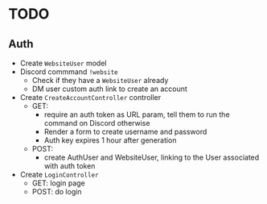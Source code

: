 # TODO

## Auth

- Create `WebsiteUser` model
- Discord commmand `!website`
  - Check if they have a `WebsiteUser` already
  - DM user custom auth link to create an account
- Create `CreateAccountController` controller
  - GET:
    - require an auth token as URL param, tell them to run the command on Discord otherwise
    - Render a form to create username and password
    - Auth key expires 1 hour after generation
  - POST:
    - create AuthUser and WebsiteUser, linking to the User associated with auth token
- Create `LoginController`
  - GET: login page
  - POST: do login


